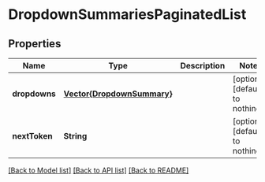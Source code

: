 # DropdownSummariesPaginatedList


## Properties
Name | Type | Description | Notes
------------ | ------------- | ------------- | -------------
**dropdowns** | [**Vector{DropdownSummary}**](DropdownSummary.md) |  | [optional] [default to nothing]
**nextToken** | **String** |  | [optional] [default to nothing]


[[Back to Model list]](../README.md#models) [[Back to API list]](../README.md#api-endpoints) [[Back to README]](../README.md)


